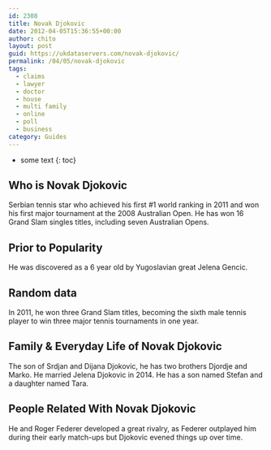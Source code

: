 ```yaml
---
id: 2308
title: Novak Djokovic
date: 2012-04-05T15:36:55+00:00
author: chito
layout: post
guid: https://ukdataservers.com/novak-djokovic/
permalink: /04/05/novak-djokovic
tags:
  - claims
  - lawyer
  - doctor
  - house
  - multi family
  - online
  - poll
  - business
category: Guides
---
```


* some text
{: toc}
          
          
## Who is  Novak Djokovic
                  
                  
                  
Serbian tennis star who achieved his first #1 world ranking in 2011 and won his first major tournament at the 2008 Australian Open. He has won 16 Grand Slam singles titles, including seven Australian Opens. 
                  
                
                
                
## Prior to Popularity 
                  
                  
                  
He was discovered as a 6 year old by Yugoslavian great Jelena Gencic.
                  
                
                
                
## Random data 
                  
                  
                  
In 2011, he won three Grand Slam titles, becoming the sixth male tennis player to win three major tennis tournaments in one year.
                  
                
                
                
## Family & Everyday Life of Novak Djokovic
                  
                  
                  
The son of Srdjan and Dijana Djokovic, he has two brothers Djordje and Marko. He married Jelena Djokovic in 2014. He has a son named Stefan and a daughter named Tara.
                  
                
                
                
## People Related With  Novak Djokovic
                  
                  
                  
He and Roger Federer developed a great rivalry, as Federer outplayed him during their early match-ups but Djokovic evened things up over time.
                  
                
              
            
          
          
          
    
    
  
